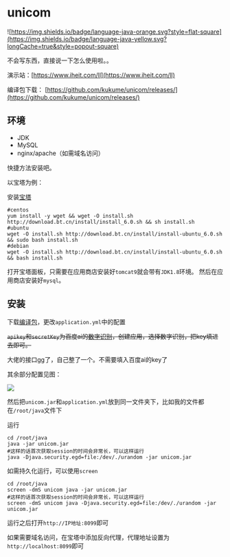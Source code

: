 # unicom
![https://img.shields.io/badge/language-java-orange.svg?style=flat-square](https://img.shields.io/badge/language-java-yellow.svg?longCache=true&style=popout-square)

不会写东西，直接说一下怎么使用啦。。

演示站：[https://www.iheit.com/ll](https://www.iheit.com/ll)

编译包下载： [https://github.com/kukume/unicom/releases/](https://github.com/kukume/unicom/releases/)

## 环境
* JDK
* MySQL
* nginx/apache（如需域名访问）

快捷方法安装吧。

以宝塔为例：

安装[宝塔](https://bt.cn)
```shell
#centos
yum install -y wget && wget -O install.sh http://download.bt.cn/install/install_6.0.sh && sh install.sh
#ubuntu
wget -O install.sh http://download.bt.cn/install/install-ubuntu_6.0.sh && sudo bash install.sh
#debian
wget -O install.sh http://download.bt.cn/install/install-ubuntu_6.0.sh && bash install.sh
```
打开宝塔面板，只需要在应用商店安装好`tomcat9`就会带有`JDK1.8`环境。
然后在应用商店安装好`mysql`。

## 安装

下载[编译包](https://github.com/kukume/unicom/releases)，更改`application.yml`中的配置

~~`apikey`和`secretKey`为百度ai的[数字识别](https://ai.baidu.com/tech/ocr_others/numbers)，创建应用，选择数字识别，把key填进去即可。~~

大佬的接口gg了，自己整了一个。不需要填入百度ai的key了

其余部分配置见图：

![](https://img.kuku.me/links/kuku/126cb0211042025.png)

然后把`unicom.jar`和`application.yml`放到同一文件夹下，比如我的文件都在`/root/java`文件下

运行
```shell
cd /root/java
java -jar unicom.jar
#这样的话首次获取session的时间会非常长，可以这样运行
java -Djava.security.egd=file:/dev/./urandom -jar unicom.jar
```
如需持久化运行，可以使用`screen`
```shell
cd /root/java
screen -dmS unicom java -jar unicom.jar
#这样的话首次获取session的时间会非常长，可以这样运行
screen -dmS unicom java -Djava.security.egd=file:/dev/./urandom -jar unicom.jar
```
运行之后打开`http://IP地址:8099`即可

如果需要域名访问，在宝塔中添加反向代理，代理地址设置为`http://localhost:8099`即可
